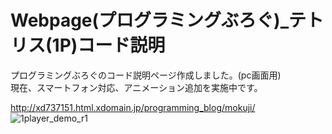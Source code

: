 # Webpage(プログラミングぶろぐ)_テトリス(1P)コード説明
プログラミングぶろぐのコード説明ページ作成しました。(pc画面用)  
現在、スマートフォン対応、アニメーション追加を実施中です。
  

[http://xd737151.html.xdomain.jp/programming_blog/mokuji/  ](http://xd737151.html.xdomain.jp/programming_blog/tetoris_1player/)  
![1player_demo_r1](https://github.com/hiroaki-tanikawa/webpage_tetoris1p_code/assets/143544995/876137ac-807c-483e-9715-1bb03f54818c)
